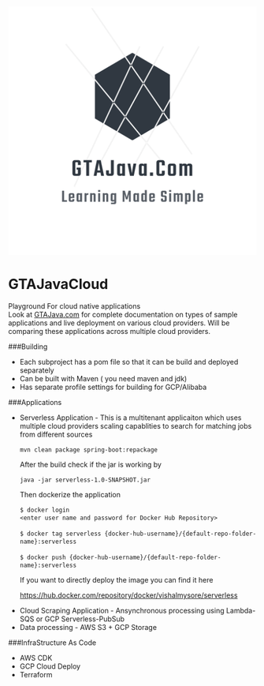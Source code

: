 ![image info](logo_transparent.png)
# GTAJavaCloud
Playground For cloud native applications  
Look at [GTAJava.com](https://gtajava.com) for complete documentation on types of sample applications and live deployment on various cloud providers. Will be comparing these applications across multiple cloud providers.

###Building

<ul><li>Each subproject has a pom file so that it can be build and deployed separately 
<li>Can be built with Maven ( you need maven and jdk)
<li>Has separate profile settings for building for GCP/Alibaba
</ul>

###Applications
<ul><li>
Serverless Application - This is a multitenant applicaiton which uses multiple cloud providers scaling capablities to search for matching jobs from different sources

```
mvn clean package spring-boot:repackage
```

After the build check if the jar is working by 

```
java -jar serverless-1.0-SNAPSHOT.jar
```

Then dockerize the application

```
$ docker login
<enter user name and password for Docker Hub Repository>

$ docker tag serverless {docker-hub-username}/{default-repo-folder-name}:serverless

$ docker push {docker-hub-username}/{default-repo-folder-name}:serverless
```

If you want to directly deploy the image you can find it here 

https://hub.docker.com/repository/docker/vishalmysore/serverless
</li>
<li>
 Cloud Scraping Application - Ansynchronous processing using Lambda-SQS or GCP Serverless-PubSub
<li>
Data processing - AWS S3 + GCP Storage
</ul>




###InfraStructure As Code
<ul><li> AWS CDK
<li> GCP Cloud Deploy
<li> Terraform


